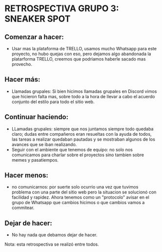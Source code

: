 # RETROSPECTIVA GRUPO 3: SNEAKER SPOT

## Comenzar a hacer:
- Usar mas la plataforma de TRELLO, usamos mucho Whatsapp para este proyecto, no hubo quejas con eso, pero dejamos algo abandonada la platarforma TRELLO, creemos que podriamos haberle sacado mas provecho.
## Hacer más:
- Llamadas grupales: Si bien hicimos llamadas grupales en Discord vimos que hicieron falta mas, sobre todo a la hora de llevar a cabo el acuerdo conjunto del estilo para todo el sitio web.
## Continuar haciendo:
- LLamadas grupales: siempre que nos juntamos siempre todo quedaba claro; dudas entre compañeros eran resueltas con la ayuda de todos, las tareas a realizar quedaban pautadas y se mostraban algunos de los avances que se iban realizando.
- Seguir con el ambiente que tenemos de equipo: no solo nos comunicamos para charlar sobre el proyectos sino tambien sobre memes y pasatiempos.
## Hacer menos:
- no comunicarnos: por suerte solo ocurrio una vez que tuvimos problema con una parte del sitio web pero la situacion se solucionó con facilidad y rapidez. Ahora tenemos como un "protocolo" avisar en el grupo de Whatsapp que cambios hicimos o que cambios vamos a commitear.
## Dejar de hacer:
- No hay nada que debamos dejar de hacer.

Nota: esta retrospectiva se realizó entre todos.
